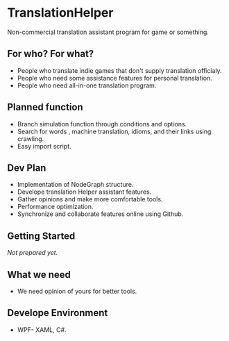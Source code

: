 # TranslationHelper
Non-commercial translation assistant program for game or something.
##  For who? For what?
* People who translate indie games that don't supply translation officialy.
* People who need some assistance features for personal translation.
* People who need all-in-one translation program.
## Planned function
* Branch simulation function through conditions and options.
* Search for words , machine translation, idioms, and their links using crawling.
* Easy import script.
##  Dev Plan
* Implementation of NodeGraph structure.
* Develope translation Helper assistant features.
* Gather opinions and make more comfortable tools.
* Performance optimization.
* Synchronize and collaborate features online using Github.
## Getting Started
*Not prepared yet.*
##  What we need
* We need opinion of yours for better tools.
## Develope Environment
* WPF- XAML, C#.
